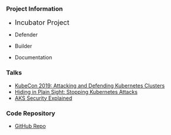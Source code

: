 ### Project Information

* <i class="fas fa-egg" style="font-size: 1.3em; color:#53AAE5;"></i>
  <span style="font-size: 1.3em;">Incubator Project</span>

* <i class="fas fa-shield-alt" style="color:#233e81;"></i> Defender
* <i class="fas fa-toolbox" style="color:#233e81;"></i> Builder

* <i class="fas fa-book" style="color:#233e81;"></i> Documentation

### Talks
- [KubeCon 2019: Attacking and Defending Kubernetes Clusters](https://www.youtube.com/watch?v=UdMFTdeAL1s)
- [Hiding in Plain Sight: Stopping Kubernetes Attacks](https://www.youtube.com/watch?v=8LWHzP72ln4)
- [AKS Security Explained](https://www.youtube.com/watch?v=JD3mj5bTOuk)

### Code Repository
* [GitHub Repo](https://github.com/OWASP/www-project-kubernetes-top-ten)
